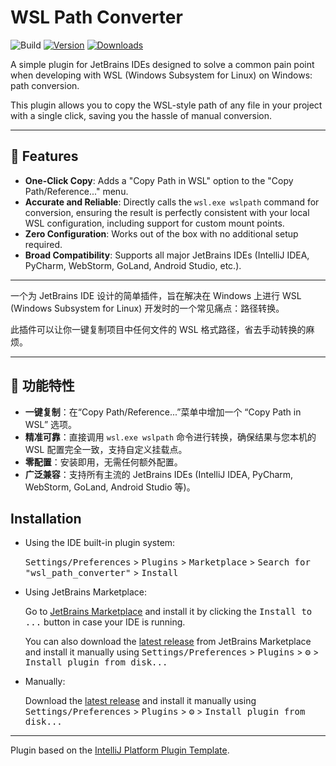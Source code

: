 # WSL Path Converter

![Build](https://github.com/Alanxtl/wsl_path_converter/workflows/Build/badge.svg)
[![Version](https://img.shields.io/jetbrains/plugin/v/27636.svg)](https://plugins.jetbrains.com/plugin/27636)
[![Downloads](https://img.shields.io/jetbrains/plugin/d/27636.svg)](https://plugins.jetbrains.com/plugin/27636)

A simple plugin for JetBrains IDEs designed to solve a common pain point when developing with WSL (Windows Subsystem for Linux) on Windows: path conversion.
<!-- Plugin description -->
This plugin allows you to copy the WSL-style path of any file in your project with a single click, saving you the hassle of manual conversion.
<!-- Plugin description end -->

-----

## 🚀 Features

* **One-Click Copy**: Adds a "Copy Path in WSL" option to the "Copy Path/Reference..." menu.
* **Accurate and Reliable**: Directly calls the `wsl.exe wslpath` command for conversion, ensuring the result is perfectly consistent with your local WSL configuration, including support for custom mount points.
* **Zero Configuration**: Works out of the box with no additional setup required.
* **Broad Compatibility**: Supports all major JetBrains IDEs (IntelliJ IDEA, PyCharm, WebStorm, GoLand, Android Studio, etc.).

-----

一个为 JetBrains IDE 设计的简单插件，旨在解决在 Windows 上进行 WSL (Windows Subsystem for Linux) 开发时的一个常见痛点：路径转换。

此插件可以让你一键复制项目中任何文件的 WSL 格式路径，省去手动转换的麻烦。

-----

## 🚀 功能特性

* **一键复制**：在“Copy Path/Reference...”菜单中增加一个 “Copy Path in WSL” 选项。
* **精准可靠**：直接调用 `wsl.exe wslpath` 命令进行转换，确保结果与您本机的 WSL 配置完全一致，支持自定义挂载点。
* **零配置**：安装即用，无需任何额外配置。
* **广泛兼容**：支持所有主流的 JetBrains IDEs (IntelliJ IDEA, PyCharm, WebStorm, GoLand, Android Studio 等)。

## Installation

- Using the IDE built-in plugin system:
  
  <kbd>Settings/Preferences</kbd> > <kbd>Plugins</kbd> > <kbd>Marketplace</kbd> > <kbd>Search for "wsl_path_converter"</kbd> >
  <kbd>Install</kbd>
  
- Using JetBrains Marketplace:

  Go to [JetBrains Marketplace](https://plugins.jetbrains.com/plugin/MARKETPLACE_ID) and install it by clicking the <kbd>Install to ...</kbd> button in case your IDE is running.

  You can also download the [latest release](https://plugins.jetbrains.com/plugin/MARKETPLACE_ID/versions) from JetBrains Marketplace and install it manually using
  <kbd>Settings/Preferences</kbd> > <kbd>Plugins</kbd> > <kbd>⚙️</kbd> > <kbd>Install plugin from disk...</kbd>

- Manually:

  Download the [latest release](https://github.com/Alanxtl/wsl_path_converter/releases/latest) and install it manually using
  <kbd>Settings/Preferences</kbd> > <kbd>Plugins</kbd> > <kbd>⚙️</kbd> > <kbd>Install plugin from disk...</kbd>


---
Plugin based on the [IntelliJ Platform Plugin Template][template].

[template]: https://github.com/JetBrains/intellij-platform-plugin-template
[docs:plugin-description]: https://plugins.jetbrains.com/docs/intellij/plugin-user-experience.html#plugin-description-and-presentation


